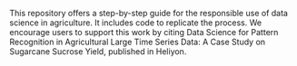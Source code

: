 This repository offers a step-by-step guide for the responsible use of data science in agriculture. It includes code to replicate the process. We encourage users to support this work by citing Data Science for Pattern Recognition in Agricultural Large Time Series Data: A Case Study on Sugarcane Sucrose Yield, published in Heliyon.
